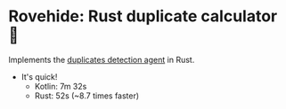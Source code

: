 # Rovehide: Rust duplicate calculator 🦀

Implements the [duplicates detection agent](https://github.com/SebastianAigner/reelchest/blob/9977e6dd821caf3f223bd44215073ea63e3f9e48/backend/src/main/kotlin/agent/Agent.kt) in Rust.

- It's quick!
  - Kotlin: 7m 32s
  - Rust: 52s (~8.7 times faster)